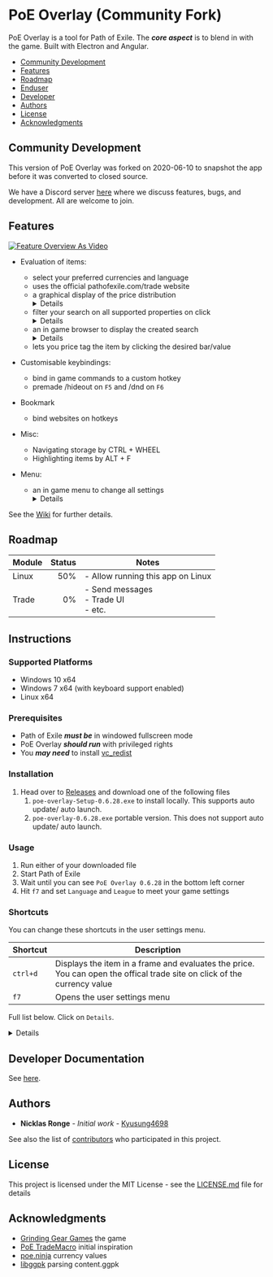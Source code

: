 # PoE Overlay (Community Fork)

PoE Overlay is a tool for Path of Exile. The **_core aspect_** is to blend in with the game. Built with Electron and Angular.

<!-- TOC -->

- [Community Development](#community-development)
- [Features](#features)
- [Roadmap](#roadmap)
- [Enduser](#enduser)
- [Developer](#developer)
- [Authors](#authors)
- [License](#license)
- [Acknowledgments](#acknowledgments)
<!-- /TOC -->

## Community Development

This version of PoE Overlay was forked on 2020-06-10 to snapshot the app before it was
converted to closed source.

We have a Discord server [here](https://discord.gg/jqupUW) where we discuss
features, bugs, and development. All are welcome to join.

## Features

[![Feature Overview As Video](img/video.jpg)](https://www.youtube.com/watch?v=_cJmW8QkQnM)

- Evaluation of items:

  - select your preferred currencies and language
  - uses the official pathofexile.com/trade website
  - a graphical display of the price distribution<br><details>![item](img/item_0.5.8.jpg)</details>
  - filter your search on all supported properties on click<br> <details>![item_filter](img/item_filter_0.5.8.jpg)</details>
  - an in game browser to display the created search<br> <details>![browser](img/item_browser_0.5.8.jpg)</details>
  - lets you price tag the item by clicking the desired bar/value

- Customisable keybindings:
  - bind in game commands to a custom hotkey
  - premade /hideout on `F5` and /dnd on `F6`
- Bookmark

  - bind websites on hotkeys

- Misc:

  - Navigating storage by CTRL + WHEEL
  - Highlighting items by ALT + F

- Menu:
  - an in game menu to change all settings<br> <details>![menu](img/menu_0.5.2.jpg)</details>

See the [Wiki](https://github.com/PoE-Overlay-Community/PoE-Overlay-Community-Fork/wiki) for further details.

## Roadmap

| Module | Status | Notes                                   |
| ------ | -----: | --------------------------------------- |
| Linux  |    50% | - Allow running this app on Linux       |
| Trade  |     0% | - Send messages<br>- Trade UI<br>- etc. |

## Instructions

### Supported Platforms

- Windows 10 x64
- Windows 7 x64 (with keyboard support enabled)
- Linux x64

### Prerequisites

- Path of Exile **_must be_** in windowed fullscreen mode
- PoE Overlay **_should run_** with privileged rights
- You **_may need_** to install [vc_redist](https://support.microsoft.com/en-us/help/2977003/the-latest-supported-visual-c-downloads)

### Installation

1. Head over to [Releases](https://github.com/PoE-Overlay-Community/PoE-Overlay-Community-Fork/releases) and download one of the following files
   1. `poe-overlay-Setup-0.6.28.exe` to install locally. This supports auto update/ auto launch.
   1. `poe-overlay-0.6.28.exe` portable version. This does not support auto update/ auto launch.

### Usage

1. Run either of your downloaded file
1. Start Path of Exile
1. Wait until you can see `PoE Overlay 0.6.28` in the bottom left corner
1. Hit `f7` and set `Language` and `League` to meet your game settings

### Shortcuts

You can change these shortcuts in the user settings menu.

| Shortcut | Description                                                                                                              |
| -------- | ------------------------------------------------------------------------------------------------------------------------ |
| `ctrl+d` | Displays the item in a frame and evaluates the price. You can open the offical trade site on click of the currency value |
| `f7`     | Opens the user settings menu                                                                                             |

Full list below. Click on `Details`.

<details>
  
|Shortcut        |Description
|---             |---	    
| `ctrl+d`       | Displays the item in a frame and evaluates the price. You can open the offical trade site on click of the currency value
| `alt+t`        | As above - displays the item translated
| `alt+w`        | Opens item in wiki
| `ctrl+alt+w`   | As above - but in external browser
| `alt+g`        | Opens item in poedb
| `ctrl+alt+g`   | As above - but in external browser
| `alt+q`        | Shows map info (layout, bosses)
| `alt+f`        | Highlights item in stash
| `ctrl+wheel`   | Navigates through stash tabs
| `f5`           | Go to Hideout
| `f6`           | Toggle DND
| `f7`           | Opens the user settings menu
| `f8`           | Exits overlay
| `alt + num1`   | Open `https://www.poelab.com/`
| `alt + num2`   | Open `https://wraeclast.com/`
| `esc`          | Close latest dialog
| `space`        | Close all dialogs

</details>

## Developer Documentation

See [here](DEVELOPERS.md).

## Authors

- **Nicklas Ronge** - _Initial work_ - [Kyusung4698](https://github.com/Kyusung4698)

See also the list of [contributors](https://github.com/PoE-Overlay-Community/PoE-Overlay-Community-Fork/contributors) who participated in this project.

## License

This project is licensed under the MIT License - see the [LICENSE.md](LICENSE.md) file for details

## Acknowledgments

- [Grinding Gear Games](https://www.pathofexile.com/) the game
- [PoE TradeMacro](https://github.com/PoE-TradeMacro/POE-TradeMacro) initial inspiration
- [poe.ninja](https://poe.ninja/) currency values
- [libggpk](https://github.com/MuxaJIbI4/libggpk) parsing content.ggpk
